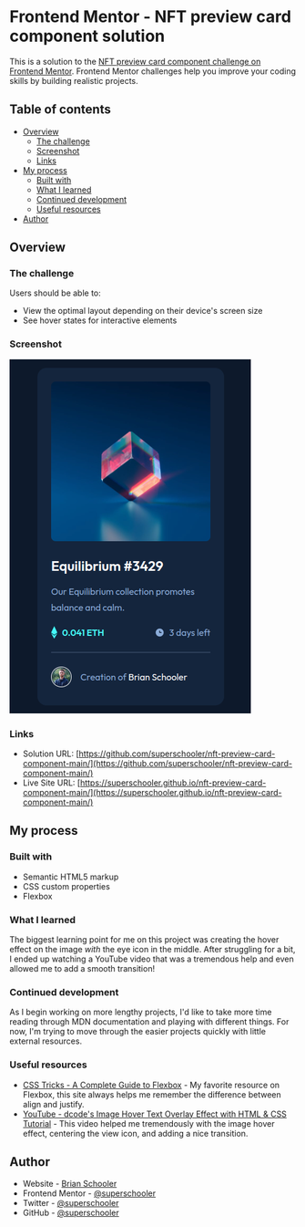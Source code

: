 # Frontend Mentor - NFT preview card component solution

This is a solution to the [NFT preview card component challenge on Frontend Mentor](https://www.frontendmentor.io/challenges/nft-preview-card-component-SbdUL_w0U). Frontend Mentor challenges help you improve your coding skills by building realistic projects.

## Table of contents

- [Overview](#overview)
  - [The challenge](#the-challenge)
  - [Screenshot](#screenshot)
  - [Links](#links)
- [My process](#my-process)
  - [Built with](#built-with)
  - [What I learned](#what-i-learned)
  - [Continued development](#continued-development)
  - [Useful resources](#useful-resources)
- [Author](#author)

## Overview

### The challenge

Users should be able to:

- View the optimal layout depending on their device's screen size
- See hover states for interactive elements

### Screenshot

![](/images/screenshot.png)

### Links

- Solution URL: [https://github.com/superschooler/nft-preview-card-component-main/](https://github.com/superschooler/nft-preview-card-component-main/)
- Live Site URL: [https://superschooler.github.io/nft-preview-card-component-main/](https://superschooler.github.io/nft-preview-card-component-main/)

## My process

### Built with

- Semantic HTML5 markup
- CSS custom properties
- Flexbox

### What I learned

The biggest learning point for me on this project was creating the hover effect on the image _with_ the eye icon in the middle. After struggling for a bit, I ended up watching a YouTube video that was a tremendous help and even allowed me to add a smooth transition!

### Continued development

As I begin working on more lengthy projects, I'd like to take more time reading through MDN documentation and playing with different things. For now, I'm trying to move through the easier projects quickly with little external resources.

### Useful resources

- [CSS Tricks - A Complete Guide to Flexbox](https://css-tricks.com/snippets/css/a-guide-to-flexbox/) - My favorite resource on Flexbox, this site always helps me remember the difference between align and justify.
- [YouTube - dcode's Image Hover Text Overlay Effect with HTML & CSS Tutorial](https://www.youtube.com/watch?v=exb2ab72Xhs) - This video helped me tremendously with the image hover effect, centering the view icon, and adding a nice transition.

## Author

- Website - [Brian Schooler](https://www.brianschooler.com)
- Frontend Mentor - [@superschooler](https://www.frontendmentor.io/profile/superschooler)
- Twitter - [@superschooler](https://twitter.com/SuperSchooler)
- GitHub - [@superschooler](https://github.com/superschooler)
